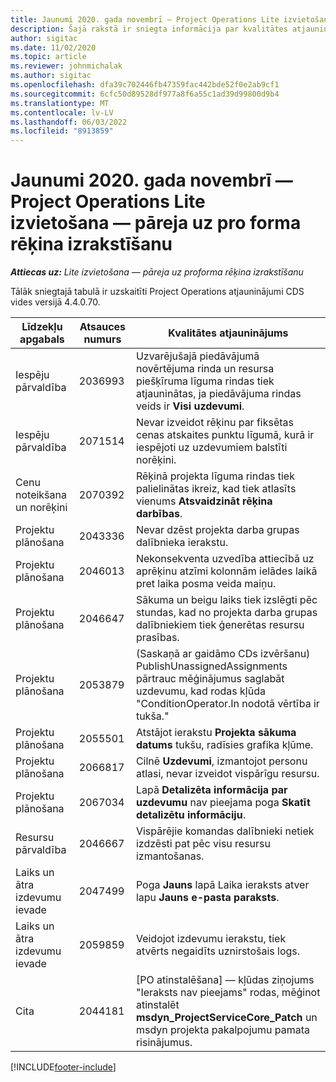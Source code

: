 ```yaml
---
title: Jaunumi 2020. gada novembrī — Project Operations Lite izvietošana — pāreja uz pro forma rēķina izrakstīšanu
description: Šajā rakstā ir sniegta informācija par kvalitātes atjauninājumiem, kas pieejami 2020. gada novembra Project Operations Lite izvietošanas laidienā — darbs ar pro forma rēķiniem.
author: sigitac
ms.date: 11/02/2020
ms.topic: article
ms.reviewer: johnmichalak
ms.author: sigitac
ms.openlocfilehash: dfa39c702446fb47359fac442bde52f0e2ab9cf1
ms.sourcegitcommit: 6cfc50d89528df977a8f6a55c1ad39d99800d9b4
ms.translationtype: MT
ms.contentlocale: lv-LV
ms.lasthandoff: 06/03/2022
ms.locfileid: "8913859"
---
```

# <a name="whats-new-november-2020---project-operations-lite-deployment---deal-to-proforma-invoicing"></a>Jaunumi 2020. gada novembrī — Project Operations Lite izvietošana — pāreja uz pro forma rēķina izrakstīšanu

_**Attiecas uz:** Lite izvietošana — pāreja uz proforma rēķina izrakstīšanu_

Tālāk sniegtajā tabulā ir uzskaitīti Project Operations atjauninājumi CDS vides versijā 4.4.0.70.

| Līdzekļu apgabals                 | Atsauces numurs | Kvalitātes atjauninājums                                                                                                                                                                    |
|------------------------------|------------------|-----------------------------------------------------------------------------------------------------------------------------------------------------------------------------------|
|   Iespēju pārvaldība       | 2036993          | Uzvarējušajā piedāvājumā novērtējuma rinda un resursa piešķīruma līguma rindas tiek atjauninātas, ja piedāvājuma rindas veids ir **Visi uzdevumi**.                                                 |
|   Iespēju pārvaldība       | 2071514          | Nevar izveidot rēķinu par fiksētas cenas atskaites punktu līgumā, kurā ir iespējoti uz uzdevumiem balstīti norēķini.                                                                          |
| Cenu noteikšana un norēķini          | 2070392          | Rēķinā projekta līguma rindas tiek palielinātas ikreiz, kad tiek atlasīts vienums **Atsvaidzināt rēķina darbības**.                                                                       |
| Projektu plānošana             | 2043336          | Nevar dzēst projekta darba grupas dalībnieka ierakstu.                                                                                                                                    |
| Projektu plānošana             | 2046013          | Nekonsekventa uzvedība attiecībā uz aprēķinu atzīmi kolonnām ielādes laikā pret laika posma veida maiņu.                                                                                   |
| Projektu plānošana             | 2046647          | Sākuma un beigu laiks tiek izslēgti pēc stundas, kad no projekta darba grupas dalībniekiem tiek ģenerētas resursu prasības.                                                                      |
| Projektu plānošana             | 2053879          | (Saskaņā ar gaidāmo CDs izvēršanu) PublishUnassignedAssignments pārtrauc mēģinājumus saglabāt uzdevumu, kad rodas kļūda "ConditionOperator.In nodotā vērtība ir tukša." |
| Projektu plānošana             | 2055501          | Atstājot ierakstu **Projekta sākuma datums** tukšu, radīsies grafika kļūme.                                                                                                      |
| Projektu plānošana             | 2066817          | Cilnē **Uzdevumi**, izmantojot personu atlasi, nevar izveidot vispārīgu resursu.                                                                                               |
| Projektu plānošana             | 2067034          | Lapā **Detalizēta informācija par uzdevumu** nav pieejama poga **Skatīt detalizētu informāciju**.                                                                                                         |
| Resursu pārvaldība          | 2046667          | Vispārējie komandas dalībnieki netiek izdzēsti pat pēc visu resursu izmantošanas.                                                                                                     |
| Laiks un ātra izdevumu ievade | 2047499          | Poga **Jauns** lapā Laika ieraksts atver lapu **Jauns e-pasta paraksts**.                                                                                               |
| Laiks un ātra izdevumu ievade | 2059859          | Veidojot izdevumu ierakstu, tiek atvērts negaidīts uznirstošais logs.                                                                                                                         |
| Cita                        | 2044181          | [PO atinstalēšana] — kļūdas ziņojums "Ieraksts nav pieejams" rodas, mēģinot atinstalēt **msdyn_ProjectServiceCore_Patch** un msdyn projekta pakalpojumu pamata risinājumus.        |


[!INCLUDE[footer-include](../../includes/footer-banner.md)]